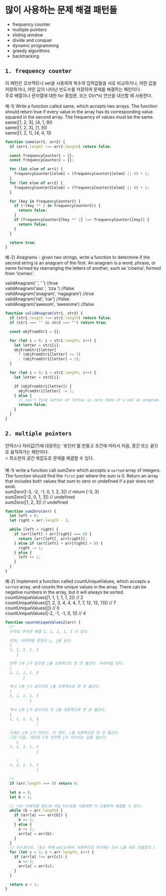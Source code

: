 # 많이 사용하는 문제 해결 패턴들

- frequency counter
- multiple pointers
- sliding window
- divide and conquer
- dynamic programming
- greedy algorithms
- backtracking

## `1. frequency counter`

이 패턴은 오브젝트나 set을 사용하여 복수의 입력값들을 서로 비교하거나, 어떤 값을 저장하거나, 어떤 값이 나타난 빈도수를 저장하여 문제를 해결하는 패턴이다. \
주로 배열이나 문자열에 대한 for 중첩문, 또는 O(n\*n) 연산을 대신할 때 사용한다.

예-1) Write a function called same, which accepts two arrays. The function should return true if every value in the array has its corresponding value squared in the second array. The frequency of values must be the same. \
same([1, 2, 3], [4, 1, 9]) \
same([1, 2, 3], [1, 9]) \
same([1, 2, 1], [4, 4, 1])

```javascript
function same(arr1, arr2) {
  if (arr1.length !== arr2.length) return false;

  const frequencyCounter1 = {};
  const frequencyCounter2 = {};

  for (let elem of arr1) {
    frequencyCounter1[elem] = (frequencyCounter1[elem] || 0) + 1;
  }
  for (let elem of arr2) {
    frequencyCounter2[elem] = (frequencyCounter2[elem] || 0) + 1;
  }

  for (key in frequencyCounter1) {
    if (!(key ** 2 in frequencyCounter2)) {
      return false;
    }
    if (frequencyCounter2[key ** 2] !== frequencyCounter1[key]) {
      return false;
    }
  }

  return true;
}
```

예-2) Anagrams - given two strings, write a function to determine if the second string is an anagram of the first. An anagram is a word, phrase, or name formed by rearranging the letters of another, such as ‘cinema’, formed from ‘iceman’.

validAnagram(‘ ’, ‘ ’) //true \
validAnagram(‘aaz ’, ‘zza ’) //false \
validAnagram(‘anagram’, ‘nagagram’) //true \
validAnagram(‘rat’, ‘car’) //false \
validAnagram(‘awesom’, ‘awesome’) //false

```javascript
function validAnagram(str1, str2) {
  if (str1.length !== str2.length) return false;
  if (str1 === "" && str2 === "") return true;

  const objFromStr1 = {};

  for (let i = 0; i < str1.length; i++) {
    let letter = str1[i];
    objFromStr1[letter]
      ? (objFromStr1[letter] += 1)
      : (objFromStr1[letter] = 1);
  }

  for (let i = 0; i < str2.length; i++) {
    let letter = str2[i];

    if (objFromStr1[letter]) {
      objFromStr1[letter] -= 1;
    } else {
      // can't find letter of letter is zero then it's not an anagram.
      return false;
    }
  }
}
```

## `2. multiple pointers`

인덱스나 자리값(?)에 대응하는 '포인터'를 만들고 조건에 따라서 처음, 중간 또는 끝으로 움직여가는 패턴이다. \
⭐️ 최소한의 공간 복잡도로 문제를 해결할 수 있다.

예-1) write a function call sumZero which accepts a `sorted` array of integers. The function should find the `first` pair where the sum is 0. Return an array that includes both values that sum to zero or undefined if a pair does not exist. \
sumZero([-3, -2, -1, 0, 1, 2, 3]) // return [-3, 3] \
sumZero([-2, 0, 1, 3]) // undefined \
sumZero([1, 2, 3]) // undefined

```javascript
function sumZero(arr) {
  let left = 0;
  let right = arr.length - 1;

  while (left < right) {
    if (arr[left] + arr[right] === 0) {
      return [arr[left], arr[right]];
    } else if (arr[left] + arr[right] > 0) {
      right -= 1;
    } else {
      left += 1;
    }
  }
}
```

예-2) Implement a function called countUniqueValues, which accepts a `sorted` array, and counts the unique values in the array. There can be negative numbers in the array, but it will always be sorted. \
countUniqueValues([1, 1, 1, 1, 1, 2]) // 2 \
countUniqueValues([1, 2, 3, 4, 4, 4, 7, 7, 12, 12, 13]) // 7 \
countUniqueValues([]) // 0 \
countUniqueValues([-2, -1, -1, 0, 1]) // 4

```javascript
function countUniqueValues2(arr) {
  /*
  인자로 주어진 배열 1, 1, 1, 1, 3 이 있다. 

  먼저, 아래처럼 포인터 i, j를 둔다. 
  i
  1, 1, 1, 1, 3
     j

  만약 i와 j가 같으면 j를 오른쪽으로 한 칸 옮긴다. 아래처럼 된다. 
  i
  1, 1, 1, 1, 3
        j
  
  역시 i와 j가 같으므로 j를 오른쪽으로 한 칸 옮긴다. 
  i
  1, 1, 1, 1, 3
           j 
  
  역시 i와 j가 같으므로 또 j를 오른쪽으로 한 칸 옮긴다. 
  i
  1, 1, 1, 1, 3
              j   
              
  이제는 i와 j가 다르다. 이 경우, i를 오른쪽으로 한 칸 옮긴다.
  그런 다음, 새로운 i의 자리에 j가 가리키는 값을 넣는다. 
     i
  1, 1, 1, 1, 3
              j 
  
     i
  1, 3, 1, 1, 3
              j 

  */
  if (arr.length === 0) return 0;

  let a = 0;
  let b = 1;

  // 나는 아래처럼 했는데 사실 for문을 사용하면 더 간결하게 해결할 수 있다.
  while (b < arr.length) {
    if (arr[a] === arr[b]) {
      b += 1;
    } else {
      a += 1;
      arr[a] = arr[b];
    }
  }
  // for문으로. (b는 위에 while에서 사용하므로 여기에는 let c를 새로 만들었다.)
  for (let c = 1; c < arr.length; c++) {
    if (arr[a] !== arr[c]) {
      a += 1;
      arr[a] = arr[c];
    }
  }

  return a + 1;
}
```
